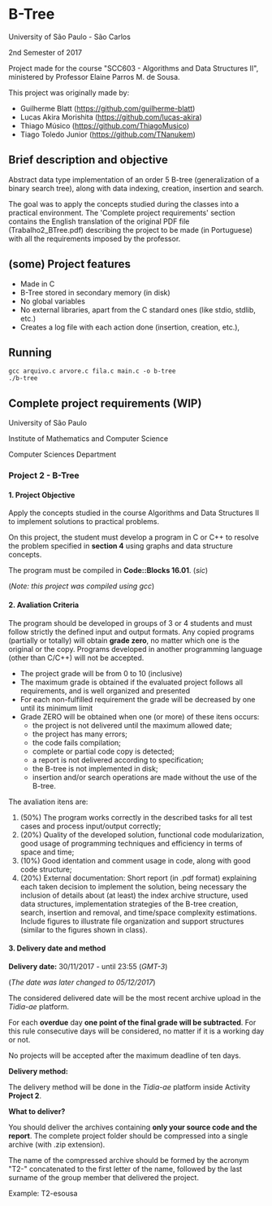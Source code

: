 # B-Tree

University of São Paulo - São Carlos

2nd Semester of 2017

Project made for the course "SCC603 - Algorithms and Data Structures II", ministered by Professor Elaine Parros M. de Sousa.

This project was originally made by:

* Guilherme Blatt (https://github.com/guilherme-blatt)
* Lucas Akira Morishita (https://github.com/lucas-akira)
* Thiago Músico (https://github.com/ThiagoMusico)
* Tiago Toledo Junior (https://github.com/TNanukem)

## Brief description and objective

Abstract data type implementation of an order 5 B-tree (generalization of a binary search tree), along with data indexing, creation, insertion and search. 

The goal was to apply the concepts studied during the classes into a practical environment. The 'Complete project requirements' section contains the English translation of the original PDF file (Trabalho2_BTree.pdf) describing the project to be made (in Portuguese) with all the requirements imposed by the professor.

## (some) Project features
* Made in C
* B-Tree stored in secondary memory (in disk)
* No global variables
* No external libraries, apart from the C standard ones (like stdio, stdlib, etc.)
* Creates a log file with each action done (insertion, creation, etc.),

## Running
```
gcc arquivo.c arvore.c fila.c main.c -o b-tree
./b-tree
```

## Complete project requirements (WIP)

University of São Paulo 

Institute of Mathematics and Computer Science

Computer Sciences Department

### Project 2 - B-Tree

#### 1. Project Objective

Apply the concepts studied in the course Algorithms and Data Structures II to implement solutions to practical problems. 

On this project, the student must develop a program in C or C++ to resolve the problem specified in **section 4** using graphs and data structure concepts.

The program must be compiled in **Code::Blocks 16.01**. (*sic*) 

(*Note: this project was compiled using gcc*)

#### 2. Avaliation Criteria

The program should be developed in groups of 3 or 4 students and must follow strictly the defined input and output formats. Any copied programs (partially or totally) will obtain **grade zero**, no matter which one is the original or the copy. Programs developed in another programming language (other than C/C++) will not be accepted.

* The project grade will be from 0 to 10 (inclusive)
* The maximum grade is obtained if the evaluated project follows all requirements, and is well organized and presented
* For each non-fulfilled requirement the grade will be decreased by one until its minimum limit
* Grade ZERO will be obtained when one (or more) of these itens occurs:
  * the project is not delivered until the maximum allowed date;
  * the project has many errors;
  * the code fails compilation;
  * complete or partial code copy is detected;
  * a report is not delivered according to specification;
  * the B-tree is not implemented in disk;
  * insertion and/or search operations are made without the use of the B-tree.
  
The avaliation itens are:
1. (50%) The program works correctly in the described tasks for all test cases and process input/output correctly;
2. (20%) Quality of the developed solution, functional code modularization, good usage of programming techniques and efficiency in terms of space and time;
3. (10%) Good identation and comment usage in code, along with good code structure;
4. (20%) External documentation: Short report (in .pdf format) explaining each taken decision to implement the solution, being necessary the inclusion of details about (at least) the index archive structure, used data structures, implementation strategies of the B-tree creation, search, insertion and removal, and time/space complexity estimations. Include figures to illustrate file organization and support structures (similar to the figures shown in class). 

#### 3. Delivery date and method

**Delivery date:** 30/11/2017 - until 23:55 (*GMT-3*)

(*The date was later changed to 05/12/2017*)

The considered delivered date will be the most recent archive upload in the *Tidia-ae* platform.

For each **overdue** day **one point of the final grade will be subtracted**. For this rule consecutive days will be considered, no matter if it is a working day or not. 

No projects will be accepted after the maximum deadline of ten days.

**Delivery method:**

The delivery method will be done in the *Tidia-ae* platform inside Activity **Project 2**.

**What to deliver?**

You should deliver the archives containing **only your source code and the report**. The complete project folder should be compressed into a single archive (with .zip extension).

The name of the compressed archive should be formed by the acronym "T2-" concatenated to the first letter of the name, followed by the last surname of the group member that delivered the project.

Example: T2-esousa
